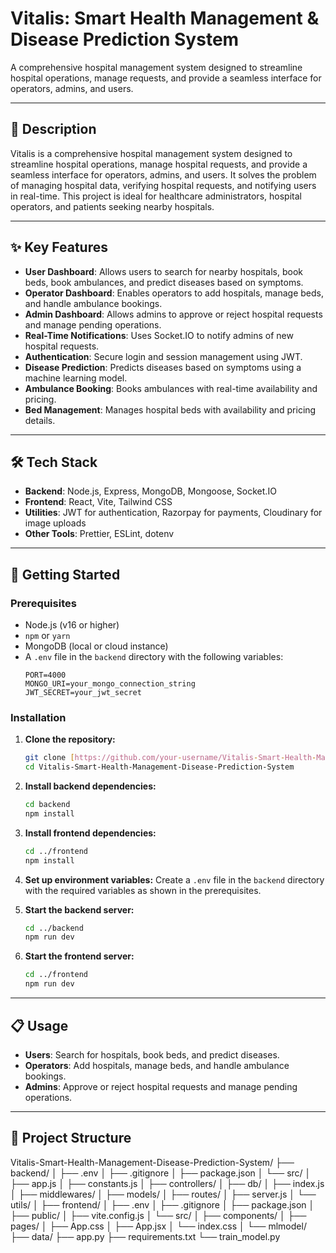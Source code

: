 # Vitalis: Smart Health Management & Disease Prediction System

A comprehensive hospital management system designed to streamline hospital operations, manage requests, and provide a seamless interface for operators, admins, and users.

---

## 📜 Description

Vitalis is a comprehensive hospital management system designed to streamline hospital operations, manage hospital requests, and provide a seamless interface for operators, admins, and users. It solves the problem of managing hospital data, verifying hospital requests, and notifying users in real-time. This project is ideal for healthcare administrators, hospital operators, and patients seeking nearby hospitals.

---

## ✨ Key Features

* **User Dashboard**: Allows users to search for nearby hospitals, book beds, book ambulances, and predict diseases based on symptoms.
* **Operator Dashboard**: Enables operators to add hospitals, manage beds, and handle ambulance bookings.
* **Admin Dashboard**: Allows admins to approve or reject hospital requests and manage pending operations.
* **Real-Time Notifications**: Uses Socket.IO to notify admins of new hospital requests.
* **Authentication**: Secure login and session management using JWT.
* **Disease Prediction**: Predicts diseases based on symptoms using a machine learning model.
* **Ambulance Booking**: Books ambulances with real-time availability and pricing.
* **Bed Management**: Manages hospital beds with availability and pricing details.

---

## 🛠️ Tech Stack

* **Backend**: Node.js, Express, MongoDB, Mongoose, Socket.IO
* **Frontend**: React, Vite, Tailwind CSS
* **Utilities**: JWT for authentication, Razorpay for payments, Cloudinary for image uploads
* **Other Tools**: Prettier, ESLint, dotenv

---

 

## 🚀 Getting Started

### Prerequisites

* Node.js (v16 or higher)
* `npm` or `yarn`
* MongoDB (local or cloud instance)
* A `.env` file in the `backend` directory with the following variables:
    ```env
    PORT=4000
    MONGO_URI=your_mongo_connection_string
    JWT_SECRET=your_jwt_secret
    ```

### Installation

1.  **Clone the repository:**
    ```bash
    git clone [https://github.com/your-username/Vitalis-Smart-Health-Management-Disease-Prediction-System.git](https://github.com/your-username/Vitalis-Smart-Health-Management-Disease-Prediction-System.git)
    cd Vitalis-Smart-Health-Management-Disease-Prediction-System
    ```
2.  **Install backend dependencies:**
    ```bash
    cd backend
    npm install
    ```
3.  **Install frontend dependencies:**
    ```bash
    cd ../frontend
    npm install
    ```
4.  **Set up environment variables:**
    Create a `.env` file in the `backend` directory with the required variables as shown in the prerequisites.

5.  **Start the backend server:**
    ```bash
    cd ../backend
    npm run dev
    ```
6.  **Start the frontend server:**
    ```bash
    cd ../frontend
    npm run dev
    ```

---

## 📋 Usage

* **Users**: Search for hospitals, book beds, and predict diseases.
* **Operators**: Add hospitals, manage beds, and handle ambulance bookings.
* **Admins**: Approve or reject hospital requests and manage pending operations.

---

## 📁 Project Structure

Vitalis-Smart-Health-Management-Disease-Prediction-System/
├── backend/
│   ├── .env
│   ├── .gitignore
│   ├── package.json
│   └── src/
│       ├── app.js
│       ├── constants.js
│       ├── controllers/
│       ├── db/
│       ├── index.js
│       ├── middlewares/
│       ├── models/
│       ├── routes/
│       ├── server.js
│       └── utils/
│
├── frontend/
│   ├── .env
│   ├── .gitignore
│   ├── package.json
│   ├── public/
│   ├── vite.config.js
│   └── src/
│       ├── components/
│       ├── pages/
│       ├── App.css
│       ├── App.jsx
│       └── index.css
│
└── mlmodel/
    ├── data/
    ├── app.py
    ├── requirements.txt
    └── train_model.py
